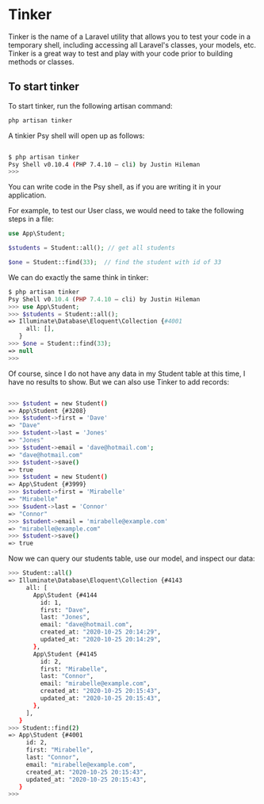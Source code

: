 # Tinker

Tinker is the name of a Laravel utility that allows you to test your code in a temporary shell, including accessing all Laravel's classes, your models, etc.  Tinker is a great way to test and play with your code prior to building methods or classes.

## To start tinker

To start tinker, run the following artisan command:

```bash
php artisan tinker
```

A tinkier Psy shell will open up as follows:

```bash

$ php artisan tinker
Psy Shell v0.10.4 (PHP 7.4.10 — cli) by Justin Hileman
>>>

```

You can write code in the Psy shell, as if you are writing it in your application.

For example, to test our User class, we would need to take the following steps in a file:

```php
use App\Student;

$students = Student::all(); // get all students

$one = Student::find(33);  // find the student with id of 33

```

We can do exactly the same think in tinker:

```php
$ php artisan tinker
Psy Shell v0.10.4 (PHP 7.4.10 — cli) by Justin Hileman
>>> use App\Student;
>>> $students = Student::all();
=> Illuminate\Database\Eloquent\Collection {#4001
     all: [],
   }
>>> $one = Student::find(33);
=> null
>>>

```

Of course, since I do not have any data in my Student table at this time, I have no results to show.  But we can also use Tinker to add records:

```bash

>>> $student = new Student()
=> App\Student {#3208}
>>> $student->first = 'Dave'
=> "Dave"
>>> $student->last = 'Jones'
=> "Jones"
>>> $student->email = 'dave@hotmail.com';
=> "dave@hotmail.com"
>>> $student->save()
=> true
>>> $student = new Student()
=> App\Student {#3999}
>>> $student->first = 'Mirabelle'
=> "Mirabelle"
>>> $sudent->last = 'Connor'
=> "Connor"
>>> $student->email = 'mirabelle@example.com'
=> "mirabelle@example.com"
>>> $student->save()
=> true

```

Now we can query our students table, use our model, and inspect our data:

```bash
>>> Student::all()
=> Illuminate\Database\Eloquent\Collection {#4143
     all: [
       App\Student {#4144
         id: 1,
         first: "Dave",
         last: "Jones",
         email: "dave@hotmail.com",
         created_at: "2020-10-25 20:14:29",
         updated_at: "2020-10-25 20:14:29",
       },
       App\Student {#4145
         id: 2,
         first: "Mirabelle",
         last: "Connor",
         email: "mirabelle@example.com",
         created_at: "2020-10-25 20:15:43",
         updated_at: "2020-10-25 20:15:43",
       },
     ],
   }
>>> Student::find(2)
=> App\Student {#4001
     id: 2,
     first: "Mirabelle",
     last: "Connor",
     email: "mirabelle@example.com",
     created_at: "2020-10-25 20:15:43",
     updated_at: "2020-10-25 20:15:43",
   }
>>>

```






